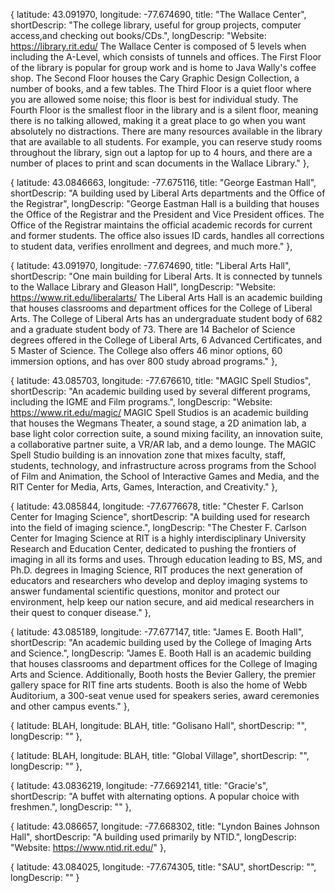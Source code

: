 {
  latitude: 43.091970,
  longitude: -77.674690,
  title: "The Wallace Center",
  shortDescrip: "The college library, useful for group projects, computer access,and checking out books/CDs.",
  longDescrip: "Website: https://library.rit.edu/ The Wallace Center is composed of 5 levels when including the A-Level, which consists of tunnels and offices. The First Floor of the library is popular for group work and is home to Java Wally's coffee shop. The Second Floor houses the Cary Graphic Design Collection, a number of books, and a few tables. The Third Floor is a quiet floor where you are allowed some noise; this floor is best for individual study. The Fourth Floor is the smallest floor in the library and is a silent floor, meaning there is no talking allowed, making it a great place to go when you want absolutely no distractions. There are many resources available in the library that are available to all students. For example, you can reserve study rooms throughout the library, sign out a laptop for up to 4 hours, and there are a number of places to print and scan documents in the Wallace Library."
},

{
  latitude: 43.0846663,
  longitude: -77.675116,
  title: "George Eastman Hall",
  shortDescrip: "A building used by Liberal Arts departments and the Office of the Registrar",
  longDescrip: "George Eastman Hall is a building that houses the Office of the Registrar and the President and Vice President offices. The Office of the Registrar maintains the official academic records for current and former students. The office also issues ID cards, handles all corrections to student data, verifies enrollment and degrees, and much more."
}, 

{
  latitude: 43.091970,
  longitude: -77.674690,
  title: "Liberal Arts Hall",
  shortDescrip: "One main building for Liberal Arts. It is connected by tunnels to the Wallace Library and Gleason Hall",
  longDescrip: "Website: https://www.rit.edu/liberalarts/ The Liberal Arts Hall is an academic building that houses classrooms and department offices for the College of Liberal Arts. The College of Liberal Arts has an undergraduate student body of 682 and a graduate student body of 73. There are 14 Bachelor of Science degrees offered in the College of Liberal Arts, 6 Advanced Certificates, and 5 Master of Science. The College also offers 46 minor options, 60 immersion options, and has over 800 study abroad programs."
}, 

{
  latitude: 43.085703,
  longitude: -77.676610,
  title: "MAGIC Spell Studios",
  shortDescrip: "An academic building used by several different programs, including the IGME and Film programs.",
  longDescrip: "Website: https://www.rit.edu/magic/ MAGIC Spell Studios is an academic building that houses the Wegmans Theater, a sound stage, a 2D animation lab, a base light color correction suite, a sound mixing facility, an innovation suite, a collaborative partner suite, a VR/AR lab, and a demo lounge. The MAGIC Spell Studio building is an innovation zone that mixes faculty, staff, students, technology, and infrastructure across programs from the School of Film and Animation, the School of Interactive Games and Media, and the RIT Center for Media, Arts, Games, Interaction, and Creativity."
}, 

{
  latitude: 43.085844,
  longitude: -77.6776678,
  title: "Chester F. Carlson Center for Imaging Science",
  shortDescrip: "A building used for research into the field of imaging science.",
  longDescrip: "The Chester F. Carlson Center for Imaging Science at RIT is a highly interdisciplinary University Research and Education Center, dedicated to pushing the frontiers of imaging in all its forms and uses.
Through education leading to BS, MS, and Ph.D. degrees in Imaging Science, RIT produces the next generation of educators and researchers who develop and deploy imaging systems to answer fundamental scientific questions, monitor and protect our environment, help keep our nation secure, and aid medical researchers in their quest to conquer disease."
}, 

{
  latitude: 43.085189,
  longitude: -77.677147,
  title: "James E. Booth Hall",
  shortDescrip: "An academic building used by the College of Imaging Arts and Science.",
  longDescrip: "James E. Booth Hall is an academic building that houses classrooms and department offices for the College of Imaging Arts and Science. Additionally, Booth hosts the Bevier Gallery, the premier gallery space for RIT fine arts students.
Booth is also the home of Webb Auditorium, a 300-seat venue used for speakers series, award ceremonies and other campus events."
}, 

{
  latitude: BLAH,
  longitude: BLAH,
  title: "Golisano Hall",
  shortDescrip: "",
  longDescrip: ""
}, 

{
  latitude: BLAH,
  longitude: BLAH,
  title: "Global Village",
  shortDescrip: "",
  longDescrip: ""
}, 

{
  latitude: 43.0836219,
  longitude: -77.6692141,
  title: "Gracie's",
  shortDescrip: "A buffet with alternating options. A popular choice with freshmen.",
  longDescrip: ""
}, 

{
  latitude: 43.086657,
  longitude: -77.668302,
  title: "Lyndon Baines Johnson Hall",
  shortDescrip: "A building used primarily by NTID.",
  longDescrip: "Website: https://www.ntid.rit.edu/"
}, 

{
  latitude: 43.084025, 
  longitude: -77.674305,
  title: "SAU",
  shortDescrip: "",
  longDescrip: ""
} 
